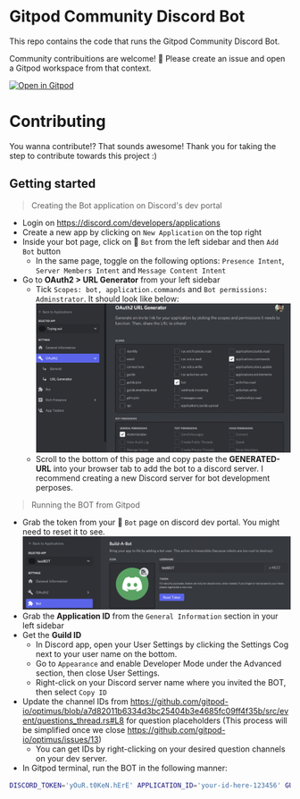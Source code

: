# Gitpod Community Discord Bot

This repo contains the code that runs the Gitpod Community Discord Bot.

Community contribuitions are welcome! 🧡 Please create an issue and open a Gitpod workspace from that context.

[![Open in Gitpod](https://gitpod.io/button/open-in-gitpod.svg)](https://gitpod.io/#https://github.com/gitpod-io/optimus)

# Contributing

You wanna contribute!? That sounds awesome! Thank you for taking the step to contribute towards this project :)

## Getting started

> Creating the Bot application on Discord's dev portal
- Login on https://discord.com/developers/applications
- Create a new app by clicking on `New Application` on the top right
- Inside your bot page, click on 🧩 `Bot` from the left sidebar and then `Add Bot` button
    - In the same page, toggle on the following options: `Presence Intent`, `Server Members Intent` and `Message Content Intent`
- Go to **OAuth2 > URL Generator** from your left sidebar
    - Tick `Scopes: bot, application.commands` and `Bot permissions: Adminstrator`. It should look like below:
    ![OAuth2 example](/.assets/oauth2_example.png)
    - Scroll to the bottom of this page and copy paste the **GENERATED-URL** into your browser tab to add the bot to a discord server. I recommend creating a new Discord server for bot development perposes.

> Running the BOT from Gitpod

- Grab the token from your 🧩 `Bot` page on discord dev portal. You might need to reset it to see.
![bot token](/.assets/bot_token_example.png)
- Grab the **Application ID** from the `General Information` section in your left sidebar
- Get the **Guild ID**
    - In Discord app, open your User Settings by clicking the Settings Cog next to your user name on the bottom.
    - Go to `Appearance` and enable Developer Mode under the Advanced section, then close User Settings.
    - Right-click on your Discord server name where you invited the BOT, then select `Copy ID`
- Update the channel IDs from https://github.com/gitpod-io/optimus/blob/a7d82011b6334d3bc25404b3e4685fc09ff4f35b/src/event/questions_thread.rs#L8 for question placeholders (This process will be simplified once we close https://github.com/gitpod-io/optimus/issues/13)
    - You can get IDs by right-clicking on your desired question channels on your dev server.
- In Gitpod terminal, run the BOT in the following manner:
```bash
DISCORD_TOKEN='yOuR.t0KeN.hErE' APPLICATION_ID='your-id-here-123456' GUILD_ID='your-discord-server-id-123456' cargo run
```
